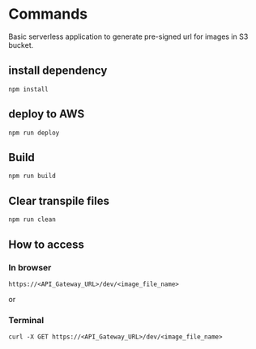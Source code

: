 # Commands
Basic serverless application to generate pre-signed url for images in S3 bucket.

## install dependency
`npm install`

## deploy to AWS
`npm run deploy`

## Build
`npm run build`

## Clear transpile files
`npm run clean`

## How to access

### In browser

`https://<API_Gateway_URL>/dev/<image_file_name>`

or 

### Terminal

`curl -X GET https://<API_Gateway_URL>/dev/<image_file_name>`